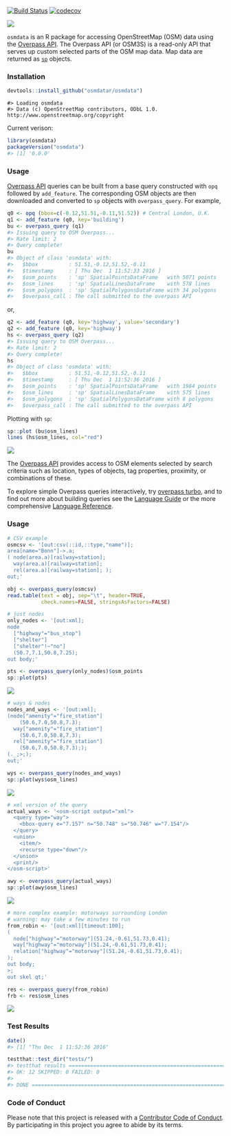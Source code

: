 <!-- README.md is generated from README.Rmd. Please edit that file -->
[![Build Status](https://travis-ci.org/osmdatar/osmdata.svg?branch=master)](https://travis-ci.org/osmdatar/osmdata) [![codecov](https://codecov.io/gh/osmdatar/osmdata/branch/master/graph/badge.svg)](https://codecov.io/gh/osmdatar/osmdata)

![](./fig/title.png)

`osmdata` is an R package for accessing OpenStreetMap (OSM) data using the [Overpass API](http://wiki.openstreetmap.org/wiki/Overpass_API). The Overpass API (or OSM3S) is a read-only API that serves up custom selected parts of the OSM map data. Map data are returned as [`sp`](https://cran.r-project.org/package=sp) objects.

### Installation

``` r
devtools::install_github("osmdatar/osmdata")
```

    #> Loading osmdata
    #> Data (c) OpenStreetMap contributors, ODbL 1.0. http://www.openstreetmap.org/copyright

Current verison:

``` r
library(osmdata)
packageVersion("osmdata")
#> [1] '0.0.0'
```

### Usage

[Overpass API](http://wiki.openstreetmap.org/wiki/Overpass_API) queries can be built from a base query constructed with `opq` followed by `add_feature`. The corresponding OSM objects are then downloaded and converted to `sp` objects with `overpass_query`. For example,

``` r
q0 <- opq (bbox=c(-0.12,51.51,-0.11,51.52)) # Central London, U.K.
q1 <- add_feature (q0, key='building')
bu <- overpass_query (q1)
#> Issuing query to OSM Overpass...
#> Rate limit: 2
#> Query complete!
bu
#> Object of class 'osmdata' with:
#>   $bbox          : 51.51,-0.12,51.52,-0.11
#>   $timestamp     : [ Thu Dec  1 11:52:33 2016 ]
#>   $osm_points    : 'sp' SpatialPointsDataFrame   with 5071 points
#>   $osm_lines     : 'sp' SpatialLinesDataFrame    with 578 lines
#>   $osm_polygons  : 'sp' SpatialPolygonsDataFrame with 34 polygons
#>   $overpass_call : The call submitted to the overpass API
```

or,

``` r
q2 <- add_feature (q0, key='highway', value='secondary')
q2 <- add_feature (q0, key='highway')
hs <- overpass_query (q2)
#> Issuing query to OSM Overpass...
#> Rate limit: 2
#> Query complete!
hs
#> Object of class 'osmdata' with:
#>   $bbox          : 51.51,-0.12,51.52,-0.11
#>   $timestamp     : [ Thu Dec  1 11:52:36 2016 ]
#>   $osm_points    : 'sp' SpatialPointsDataFrame   with 1984 points
#>   $osm_lines     : 'sp' SpatialLinesDataFrame    with 575 lines
#>   $osm_polygons  : 'sp' SpatialPolygonsDataFrame with 8 polygons
#>   $overpass_call : The call submitted to the overpass API
```

Plotting with `sp`:

``` r
sp::plot (bu$osm_lines)
lines (hs$osm_lines, col="red")
```

![](./fig/README-plot1.png)

The [Overpass API](http://wiki.openstreetmap.org/wiki/Overpass_API) provides access to OSM elements selected by search criteria such as location, types of objects, tag properties, proximity, or combinations of these.

To explore simple Overpass queries interactively, try [overpass turbo](http://overpass-turbo.eu/), and to find out more about building queries see the [Language Guide](http://wiki.openstreetmap.org/wiki/Overpass_API/Language_Guide) or the more comprehensive [Language Reference](http://wiki.openstreetmap.org/wiki/Overpass_API/Overpass_QL).

<!--
The following functions are implemented:

- `add_feature`:    Add a feature to an Overpass query
- `available_features`: List recognized features in OSM Overpass
- `available_tags`: List tags associated with a feature
- `bbox_to_string`: Convert a named matrix or a named vector (or an unnamed vector) return a string
- `opq`:    Begin building an Overpass query
- `overpass_query`: Issue OSM Overpass Query
- `overpass_status`:    Retrieve status of the Overpass API
- `read_osm`:   Read an XML OSM Overpass response from path
-->
### Usage

``` r
# CSV example
osmcsv <- '[out:csv(::id,::type,"name")];
area[name="Bonn"]->.a;
( node(area.a)[railway=station];
  way(area.a)[railway=station];
  rel(area.a)[railway=station]; );
out;'

obj <- overpass_query(osmcsv)
read.table(text = obj, sep="\t", header=TRUE, 
           check.names=FALSE, stringsAsFactors=FALSE)
```

``` r
# just nodes
only_nodes <- '[out:xml];
node
  ["highway"="bus_stop"]
  ["shelter"]
  ["shelter"!~"no"]
  (50.7,7.1,50.8,7.25);
out body;'

pts <- overpass_query(only_nodes)$osm_points
sp::plot(pts)
```

![](./fig/README-only_nodes.png)

``` r
# ways & nodes
nodes_and_ways <- '[out:xml];
(node["amenity"="fire_station"]
    (50.6,7.0,50.8,7.3);
  way["amenity"="fire_station"]
    (50.6,7.0,50.8,7.3);
  rel["amenity"="fire_station"]
    (50.6,7.0,50.8,7.3););
(._;>;);
out;'

wys <- overpass_query(nodes_and_ways)
sp::plot(wys$osm_lines)
```

![](./fig/README-nodes_and_ways.png)

``` r
# xml version of the query
actual_ways <- '<osm-script output="xml">
  <query type="way">
    <bbox-query e="7.157" n="50.748" s="50.746" w="7.154"/>
  </query>
  <union>
    <item/>
    <recurse type="down"/>
  </union>
  <print/>
</osm-script>'

awy <- overpass_query(actual_ways)
sp::plot(awy$osm_lines)
```

![](./fig/README-actual_ways.png)

``` r
# more complex example: motorways surrounding London
# warning: may take a few minutes to run
from_robin <- '[out:xml][timeout:100];
(
  node["highway"="motorway"](51.24,-0.61,51.73,0.41);
  way["highway"="motorway"](51.24,-0.61,51.73,0.41);
  relation["highway"="motorway"](51.24,-0.61,51.73,0.41);
);
out body;
>;
out skel qt;'

res <- overpass_query(from_robin)
frb <- res$osm_lines
```

![](./fig/README-london-motorways.png)

### Test Results

``` r
date()
#> [1] "Thu Dec  1 11:52:36 2016"

testthat::test_dir("tests/")
#> testthat results ===========================================================
#> OK: 12 SKIPPED: 0 FAILED: 0
#> 
#> DONE ======================================================================
```

### Code of Conduct

Please note that this project is released with a [Contributor Code of Conduct](CONDUCT.md). By participating in this project you agree to abide by its terms.
